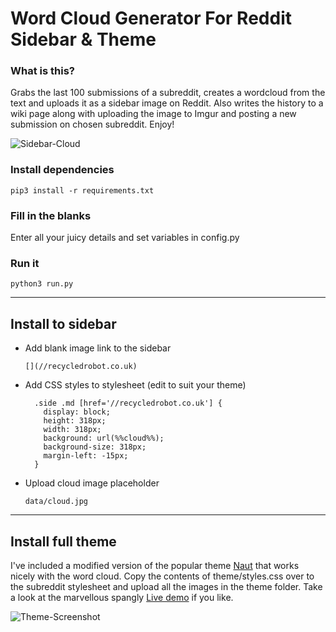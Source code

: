 # Word Cloud Generator For Reddit Sidebar & Theme

### What is this?

Grabs the last 100 submissions of a subreddit, creates a wordcloud from the text and uploads it as a sidebar image on Reddit. Also writes the history to a wiki page along with uploading the image to Imgur and posting a new submission on chosen subreddit. Enjoy!

![Sidebar-Cloud](https://i.imgur.com/iyURIFQ.jpg)


### Install dependencies

    pip3 install -r requirements.txt

### Fill in the blanks     

Enter all your juicy details and set variables in config.py

### Run it

    python3 run.py

---

## Install to sidebar

* Add blank image link to the sidebar

      [](//recycledrobot.co.uk)

* Add CSS styles to stylesheet (edit to suit your theme)

        .side .md [href='//recycledrobot.co.uk'] {
          display: block;
          height: 318px;
          width: 318px;
          background: url(%%cloud%%);
          background-size: 318px;
          margin-left: -15px;
        }

* Upload cloud image placeholder

      data/cloud.jpg

---

## Install full theme

I've included a modified version of the popular theme [Naut](https://github.com/Axel--/Naut-for-reddit) that works nicely with the word cloud. Copy the contents of theme/styles.css over to the subreddit stylesheet and upload all the images in the theme folder. Take a look at the marvellous spangly [Live demo](https://www.reddit.com/r/recycledrobot/) if you like.

![Theme-Screenshot](https://i.imgur.com/lyBLFST.png)
